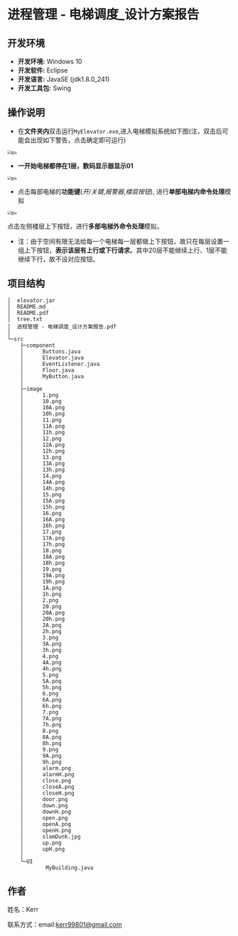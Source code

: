 # 进程管理 - 电梯调度_设计方案报告

## 开发环境


* **开发环境:**  Windows 10
* **开发软件:**  Eclipse
* **开发语言:**  JavaSE (jdk1.8.0_241)
* **开发工具包:**  Swing

## 操作说明


* 在**文件夹内**双击运行`MyElevator.exe`,进入电梯模拟系统如下图(注，双击后可能会出现如下警告，点击确定即可运行)

<img src="https://uploader.shimo.im/f/pxaKjS5S2N9xRoo3.png!thumbnail" alt="图片" style="zoom:50%;" />

* **一开始电梯都停在1层，数码显示器显示01**

<img src="https://uploader.shimo.im/f/9ggcL9H2RWwhgoGK.png!thumbnail" alt="图片" style="zoom:50%;" />


* 点击每部电梯的**功能键**(*开/关键*,*报警器*,*楼层按钮*), 进行**单部电梯内命令处理**模拟

<img src="https://uploader.shimo.im/f/WbuQrcay2Y3IIiQY.jpg!thumbnail" alt="图片" style="zoom:50%;" />

点击左侧楼层上下按钮，进行**多部电梯外命令处理**模拟。


* 注：由于空间有限无法给每一个电梯每一层都做上下按钮，故只在每层设置一组上下按钮，**表示该层有上行或下行请求**。其中20层不能继续上行、1层不能继续下行，故不设对应按钮。

## 项目结构 

```
│  elevator.jar
│  README.md
│  README.pdf
│  tree.txt
│  进程管理 - 电梯调度_设计方案报告.pdf
│
└─src
    ├─component
    │      Buttons.java
    │      Elevator.java
    │      EventListener.java
    │      Floor.java
    │      MyButton.java
    │
    ├─image
    │      1.png
    │      10.png
    │      10A.png
    │      10h.png
    │      11.png
    │      11A.png
    │      11h.png
    │      12.png
    │      12A.png
    │      12h.png
    │      13.png
    │      13A.png
    │      13h.png
    │      14.png
    │      14A.png
    │      14h.png
    │      15.png
    │      15A.png
    │      15h.png
    │      16.png
    │      16A.png
    │      16h.png
    │      17.png
    │      17A.png
    │      17h.png
    │      18.png
    │      18A.png
    │      18h.png
    │      19.png
    │      19A.png
    │      19h.png
    │      1A.png
    │      1h.png
    │      2.png
    │      20.png
    │      20A.png
    │      20h.png
    │      2A.png
    │      2h.png
    │      3.png
    │      3A.png
    │      3h.png
    │      4.png
    │      4A.png
    │      4h.png
    │      5.png
    │      5A.png
    │      5h.png
    │      6.png
    │      6A.png
    │      6h.png
    │      7.png
    │      7A.png
    │      7h.png
    │      8.png
    │      8A.png
    │      8h.png
    │      9.png
    │      9A.png
    │      9h.png
    │      alarm.png
    │      alarmH.png
    │      close.png
    │      closeA.png
    │      closeH.png
    │      door.png
    │      down.png
    │      downH.png
    │      open.png
    │      openA.png
    │      openH.png
    │      slamDunk.jpg
    │      up.png
    │      upH.png
    │
    └─UI
            MyBuilding.java
```

## 作者

姓名：Kerr

联系方式：email:[kerr99801@gmail.com](mailto:kerr99801@gmail.com)

